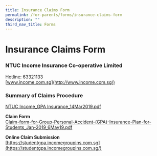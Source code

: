 ```yaml
---
title: Insurance Claims Form
permalink: /for-parents/forms/insurance-claims-form
description: ""
third_nav_title: Forms
---
```

# **Insurance Claims Form**
### NTUC Income Insurance Co-operative Limited    
Hotline: 63321133    
[www.income.com.sg](http://www.income.com.sg/)

### Summary of Claims Procedure

[NTUC Income_GPA Insurance_14Mar2019.pdf](/files/NTUC%20Income_GPA%20Insurance_14Mar2019.pdf)   

**Claim Form**   
[Claim-form-for-Group-Personal-Accident-(GPA)-Insurance-Plan-for-Students_Jan-2019_6May19.pdf](/files/Claim-form-for-Group-Personal-Accident-(GPA)-Insurance-Plan-for-Students_Jan-2019_6May19.pdf)


**Online Claim Submission**    
[https://studentgpa.incomegroupins.com.sg](https://studentgpa.incomegroupins.com.sg/)
